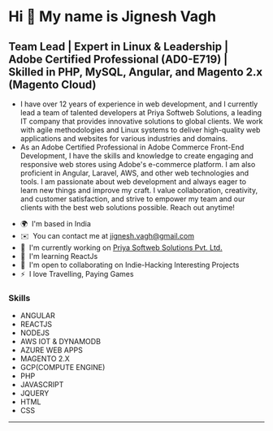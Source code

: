 Hi 👋 My name is Jignesh Vagh
=============================

Team Lead | Expert in Linux & Leadership | Adobe Certified Professional (AD0-E719) | Skilled in PHP, MySQL, Angular, and Magento 2.x (Magento Cloud)
--------------------

- I have over 12 years of experience in web development, and I currently lead a team of talented developers at Priya Softweb Solutions, a leading IT company that provides innovative solutions to global clients. We work with agile methodologies and Linux systems to deliver high-quality web applications and websites for various industries and domains.
- As an Adobe Certified Professional in Adobe Commerce Front-End Development, I have the skills and knowledge to create engaging and responsive web stores using Adobe's e-commerce platform. I am also proficient in Angular, Laravel, AWS, and other web technologies and tools. I am passionate about web development and always eager to learn new things and improve my craft. I value collaboration, creativity, and customer satisfaction, and strive to empower my team and our clients with the best web solutions possible. Reach out anytime!

*   🌍  I'm based in India
*   ✉️  You can contact me at [jignesh.vagh@gmail.com](mailto:jignesh.vagh@gmail.com)
*   🚀  I'm currently working on [Priya Softweb Solutions Pvt. Ltd. ](https://softwebsolutions.com) 
*   🧠  I'm learning ReactJs
*   🤝  I'm open to collaborating on Indie-Hacking Interesting Projects
*   ⚡  I love Travelling, Paying Games

### Skills 
*  ANGULAR
*  REACTJS
*  NODEJS
*  AWS IOT & DYNAMODB
*  AZURE WEB APPS
*  MAGENTO 2.X
*  GCP(COMPUTE ENGINE)
*  PHP
*  JAVASCRIPT
*  JQUERY
*  HTML
*  CSS

--------------------------------------------
